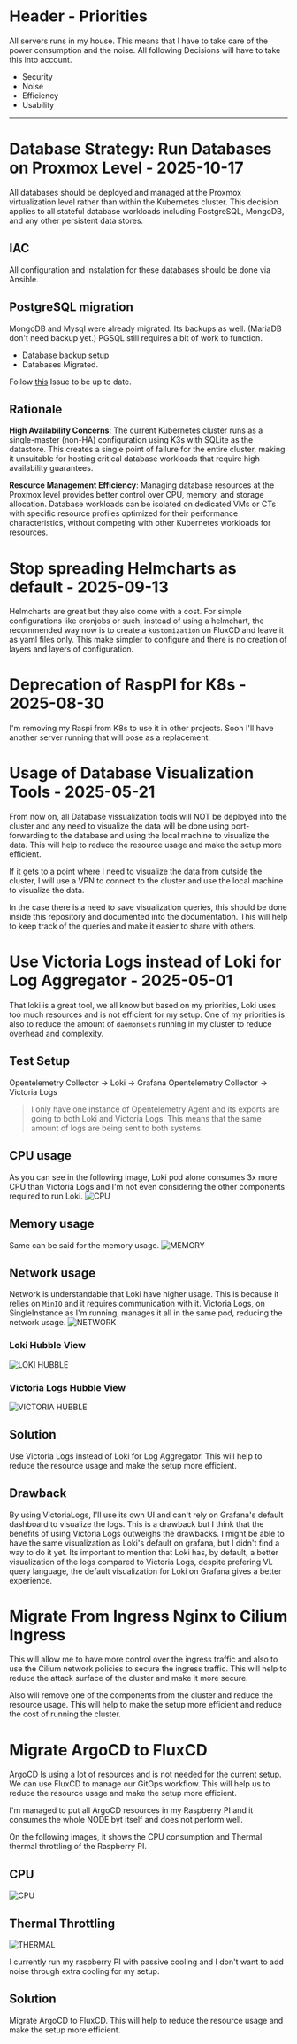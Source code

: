 # Header - Priorities
All servers runs in my house. This means that I have to take care of the power consumption and the noise. All following Decisions will have to take this into account.

- Security
- Noise
- Efficiency
- Usability

----------------------------------------
# Database Strategy: Run Databases on Proxmox Level - 2025-10-17

All databases should be deployed and managed at the Proxmox virtualization level rather than within the Kubernetes cluster. This decision applies to all stateful database workloads including PostgreSQL, MongoDB, and any other persistent data stores.

## IAC
All configuration and instalation for these databases should be done via Ansible.

## PostgreSQL migration
MongoDB and Mysql were already migrated. Its backups as well. (MariaDB don't need backup yet.)
PGSQL still requires a bit of work to function. 
- Database backup setup
- Databases Migrated.

Follow [this](https://github.com/boveloco/workspace/issues/253) Issue to be up to date.

## Rationale

**High Availability Concerns**: The current Kubernetes cluster runs as a single-master (non-HA) configuration using K3s with SQLite as the datastore. This creates a single point of failure for the entire cluster, making it unsuitable for hosting critical database workloads that require high availability guarantees.

**Resource Management Efficiency**: Managing database resources at the Proxmox level provides better control over CPU, memory, and storage allocation. Database workloads can be isolated on dedicated VMs or CTs with specific resource profiles optimized for their performance characteristics, without competing with other Kubernetes workloads for resources.

# Stop spreading Helmcharts as default - 2025-09-13
Helmcharts are great but they also come with a cost. 
For simple configurations like cronjobs or such, instead of using a helmchart, the recommended way now is to create a `kustomization` on FluxCD and leave it as yaml files only. 
This make simpler to configure and there is no creation of layers and layers of configuration.

# Deprecation of RaspPI for K8s - 2025-08-30
I'm removing my Raspi from K8s to use it in other projects. Soon I'll have another server running that will pose as a replacement.

# Usage of Database Visualization Tools - 2025-05-21

From now on, all Database vissualization tools will NOT be deployed into the cluster and any need to visualize the data will be done using port-forwarding to the database and using the local machine to visualize the data. This will help to reduce the resource usage and make the setup more efficient.

If it gets to a point where I need to visualize the data from outside the cluster, I will use a VPN to connect to the cluster and use the local machine to visualize the data.

In the case there is a need to save visualization queries, this should be done inside this repository and documented into the documentation. This will help to keep track of the queries and make it easier to share with others.

# Use Victoria Logs instead of Loki for Log Aggregator - 2025-05-01
That loki is a great tool, we all know but based on my priorities, Loki uses too much resources and is not efficient for my setup.
One of my priorities is also to reduce the amount of `daemonsets` running in my cluster to reduce overhead and complexity.

## Test Setup
Opentelemetry Collector -> Loki -> Grafana
Opentelemetry Collector -> Victoria Logs

> I only have one instance of Opentelemetry Agent and its exports are going to both Loki and Victoria Logs. This means that the same amount of logs are being sent to both systems.

## CPU usage
As you can see in the following image, Loki pod alone consumes 3x more CPU than Victoria Logs and I'm not even considering the other components required to run Loki.
![CPU](resources/images/loki-cpu.png)

## Memory usage
Same can be said for the memory usage. 
![MEMORY](resources/images/loki-memory.png)

## Network usage
Network is understandable that Loki have higher usage. This is because it relies on `MinIO` and it requires communication with it. Victoria Logs, on SingleInstance as I'm running, manages it all in the same pod, reducing the network usage.
![NETWORK](resources/images/loki-network.png)

### Loki Hubble View
![LOKI HUBBLE](resources/images/loki-hubble.png)
### Victoria Logs Hubble View
![VICTORIA HUBBLE](resources/images/vm-hubble.png)


## Solution
Use Victoria Logs instead of Loki for Log Aggregator. This will help to reduce the resource usage and make the setup more efficient.

## Drawback
By using VictoriaLogs, I'll use its own UI and can't rely on Grafana's default dashboard to visualize the logs. This is a drawback but I think that the benefits of using Victoria Logs outweighs the drawbacks. 
I might be able to have the same visualization as Loki's default on grafana, but I didn't find a way to do it yet.
Its important to mention that Loki has, by default, a better visualization of the logs compared to Victoria Logs, despite prefering VL query language, the default visualization for Loki on Grafana gives a better experience.

# Migrate From Ingress Nginx to Cilium Ingress
 This will allow me to have more control over the ingress traffic and also to use the Cilium network policies to secure the ingress traffic. This will help to reduce the attack surface of the cluster and make it more secure.
 
 Also will remove one of the components from the cluster and reduce the resource usage. This will help to make the setup more efficient and reduce the cost of running the cluster.

# Migrate ArgoCD to FluxCD
ArgoCD Is using a lot of resources and is not needed for the current setup. We can use FluxCD to manage our GitOps workflow. This will help us to reduce the resource usage and make the setup more efficient.

I'm managed to put all ArgoCD resources in my Raspberry PI and it consumes the whole NODE byt itself and does not perform well. 

On the following images, it shows the CPU consumption and Thermal thermal throttling of the Raspberry PI.
## CPU
![CPU](resources/images/argocd-resources-01.png)
## Thermal Throttling
![THERMAL](resources/images/argocd-resources-02.png)

I currently run my raspberry PI with passive cooling and I don't want to add noise through extra cooling for my setup.

## Solution
Migrate ArgoCD to FluxCD. This will help to reduce the resource usage and make the setup more efficient.
